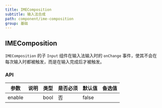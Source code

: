 ```yaml
---
title: IMEComposition
subtitle: 输入法合成
path: component/ime-composition
group: 基础
---
```


## IMEComposition

`IMEComposition` 的子 `Input` 组件在输入法输入时的 `onChange` 事件，使其不会在每次输入时都被触发，而是在输入完成后才被触发。

### API

| 参数   | 说明 | 类型 | 是否必须 | 默认值 | 备选值 |
| ------ | ---- | ---- | -------- | ------ | ------ |
| enable |      | bool | 否       | false  |        |
